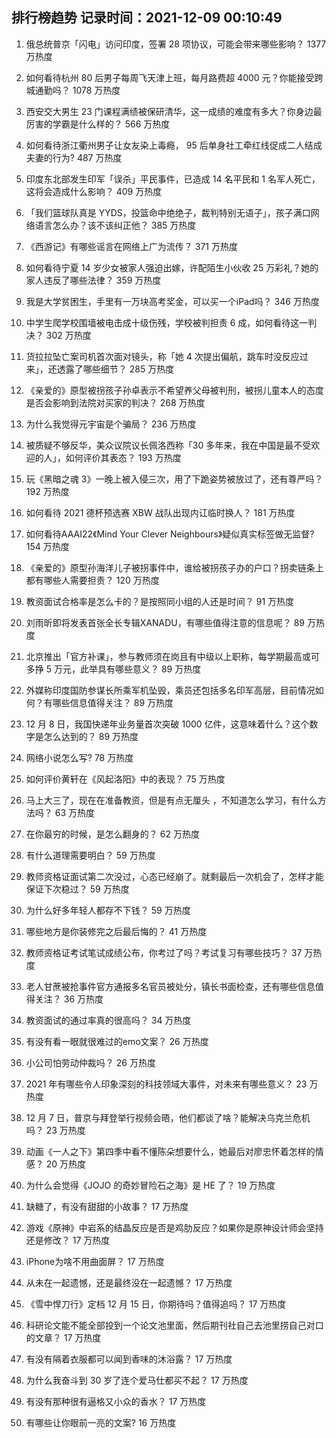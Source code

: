 
## 排行榜趋势 记录时间：2021-12-09 00:10:49
  
  1. 俄总统普京「闪电」访问印度，签署 28 项协议，可能会带来哪些影响？ 1377 万热度
    
  2. 如何看待杭州 80 后男子每周飞天津上班，每月路费超 4000 元？你能接受跨城通勤吗？ 1078 万热度
    
  3. 西安交大男生 23 门课程满绩被保研清华，这一成绩的难度有多大？你身边最厉害的学霸是什么样的？ 566 万热度
    
  4. 如何看待浙江衢州男子让女友染上毒瘾， 95 后单身社工牵红线促成二人结成夫妻的行为? 487 万热度
    
  5. 印度东北部发生印军「误杀」平民事件，已造成 14 名平民和 1 名军人死亡，这将会造成什么影响？ 409 万热度
    
  6. 「我们篮球队真是 YYDS，投篮命中绝绝子，裁判特别无语子」，孩子满口网络语言怎么办？该不该纠正他？ 385 万热度
    
  7. 《西游记》有哪些谣言在网络上广为流传？ 371 万热度
    
  8. 如何看待宁夏 14 岁少女被家人强迫出嫁，许配陌生小伙收 25 万彩礼？她的家人违反了哪些法律？ 359 万热度
    
  9. 我是大学贫困生，手里有一万块高考奖金，可以买一个iPad吗？ 346 万热度
    
  10. 中学生爬学校围墙被电击成十级伤残，学校被判担责 6 成，如何看待这一判决？ 302 万热度
    
  11. 货拉拉坠亡案司机首次面对镜头，称「她 4 次提出偏航，跳车时没反应过来」，还透露了哪些细节？ 285 万热度
    
  12. 《亲爱的》原型被拐孩子孙卓表示不希望养父母被判刑，被拐儿童本人的态度是否会影响到法院对买家的判决？ 268 万热度
    
  13. 为什么我觉得元宇宙是个骗局？ 236 万热度
    
  14. 被质疑不够反华，美众议院议长佩洛西称「30 多年来，我在中国是最不受欢迎的人」，如何评价其表态？ 193 万热度
    
  15. 玩《黑暗之魂 3》一晚上被入侵三次，用了下跪姿势被放过了，还有尊严吗？ 192 万热度
    
  16. 如何看待 2021 德杯预选赛 XBW 战队出现内讧临时换人？ 181 万热度
    
  17. 如何看待AAAI22《Mind Your Clever Neighbours》疑似真实标签做无监督? 154 万热度
    
  18. 《亲爱的》原型孙海洋儿子被拐事件中，谁给被拐孩子办的户口？拐卖链条上都有哪些人需要担责？ 120 万热度
    
  19. 教资面试合格率是怎么卡的？是按照同小组的人还是时间？ 91 万热度
    
  20. 刘雨昕即将发表首张全长专辑XANADU，有哪些值得注意的信息呢？ 89 万热度
    
  21. 北京推出「官方补课」，参与教师须在岗且有中级以上职称，每学期最高或可多挣 5 万元，此举具有哪些意义？ 89 万热度
    
  22. 外媒称印度国防参谋长所乘军机坠毁，乘员还包括多名印军高层，目前情况如何？有哪些信息值得关注？ 89 万热度
    
  23. 12 月 8 日，我国快递年业务量首次突破 1000 亿件，这意味着什么？这个数字是怎么达到的？ 89 万热度
    
  24. 网络小说怎么写? 78 万热度
    
  25. 如何评价黄轩在《风起洛阳》中的表现？ 75 万热度
    
  26. 马上大三了，现在在准备教资，但是有点无厘头 ，不知道怎么学习，有什么方法吗？ 63 万热度
    
  27. 在你最穷的时候，是怎么翻身的？ 62 万热度
    
  28. 有什么道理需要明白？ 59 万热度
    
  29. 教师资格证面试第二次没过，心态已经崩了。就剩最后一次机会了，怎样才能保证下次稳过？ 59 万热度
    
  30. 为什么好多年轻人都存不下钱？ 59 万热度
    
  31. 哪些地方是你装修完之后最后悔的？ 41 万热度
    
  32. 教师资格证考试笔试成绩公布，你考过了吗？考试复习有哪些技巧？ 37 万热度
    
  33. 老人甘蔗被抢事件官方通报多名官员被处分，镇长书面检查，还有哪些信息值得关注？ 36 万热度
    
  34. 教资面试的通过率真的很高吗？ 34 万热度
    
  35. 有没有看一眼就很难过的emo文案？ 26 万热度
    
  36. 小公司怕劳动仲裁吗？ 26 万热度
    
  37. 2021 年有哪些令人印象深刻的科技领域大事件，对未来有哪些意义？ 23 万热度
    
  38. 12 月 7 日，普京与拜登举行视频会晤，他们都谈了啥？能解决乌克兰危机吗？ 23 万热度
    
  39. 动画《一人之下》第四季中看不懂陈朵想要什么，她最后对廖忠怀着怎样的情感？ 20 万热度
    
  40. 为什么会觉得《JOJO 的奇妙冒险石之海》是 HE 了？ 19 万热度
    
  41. 缺糖了，有没有甜甜的小故事？ 17 万热度
    
  42. 游戏《原神》中岩系的结晶反应是否是鸡肋反应？如果你是原神设计师会坚持还是修改？ 17 万热度
    
  43. iPhone为啥不用曲面屏？ 17 万热度
    
  44. 从未在一起遗憾，还是最终没在一起遗憾？ 17 万热度
    
  45. 《雪中悍刀行》定档 12 月 15 日，你期待吗？值得追吗？ 17 万热度
    
  46. 科研论文能不能全部投到一个论文池里面，然后期刊社自己去池里捞自己对口的文章？ 17 万热度
    
  47. 有没有隔着衣服都可以闻到香味的沐浴露？ 17 万热度
    
  48. 为什么我奋斗到 30 岁了连个爱马仕都买不起？ 17 万热度
    
  49. 有没有那种很有逼格又小众的香水？ 17 万热度
    
  50. 有哪些让你眼前一亮的文案? 16 万热度
    
